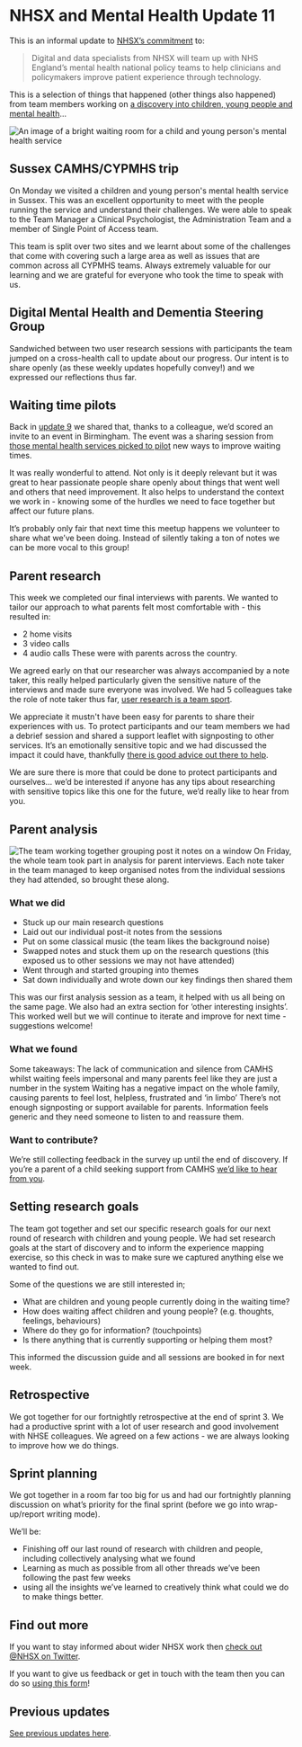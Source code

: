 # NHSX and Mental Health Update 11

This is an informal update to [NHSX’s commitment](https://www.gov.uk/government/news/nhsx-digital-experts-will-be-part-of-cancer-and-mental-health-teams) to:
> Digital and data specialists from NHSX will team up with NHS England’s mental health national policy teams to help clinicians and policymakers improve patient experience through technology.

This is a selection of things that happened (other things also happened) from team members working on [a discovery into children, young people and mental health](https://nhsx.github.io/Mental-Health/0/)...

![An image of a bright waiting room for a child and young person's mental health service](https://raw.githubusercontent.com/nhsx/Mental-Health/master/images/CAMHS.jpg)
## Sussex CAMHS/CYPMHS trip
On Monday we visited a children and young person's mental health service in Sussex. This was an excellent opportunity to meet with the people running the service and understand their challenges. We were able to speak to the Team Manager a Clinical Psychologist, the Administration Team and a member of Single Point of Access team. 

This team is split over two sites and we learnt about some of the challenges that come with covering such a large area as well as issues that are common across all CYPMHS teams. Always extremely valuable for our learning and we are grateful for everyone who took the time to speak with us. 
     
## Digital Mental Health and Dementia Steering Group
Sandwiched between two user research sessions with participants the team jumped on a cross-health call to update about our progress. Our intent is to share openly (as these weekly updates hopefully convey!) and we expressed our reflections thus far.

## Waiting time pilots 
Back in [update 9](https://nhsx.github.io/Mental-Health/9/) we shared that, thanks to a colleague, we’d scored an invite to an event in Birmingham. The event was a sharing session from [those mental health services picked to pilot](https://www.england.nhs.uk/mental-health/cyp/trailblazers/mh-support-teams/) new ways to improve waiting times.

It was really wonderful to attend. Not only is it deeply relevant but it was great to hear passionate people share openly about things that went well and others that need improvement. It also helps to understand the context we work in - knowing some of the hurdles we need to face together but affect our future plans.

It’s probably only fair that next time this meetup happens we volunteer to share what we’ve been doing. Instead of silently taking a ton of notes we can be more vocal to this group!

## Parent research
This week we completed our final interviews with parents. We wanted to tailor our approach to what parents felt most comfortable with - this resulted in:
- 2 home visits
- 3 video calls
- 4 audio calls 
These were with parents across the country.

We agreed early on that our researcher was always accompanied by a note taker, this really helped particularly given the sensitive nature of the interviews and made sure everyone was involved. We had 5 colleagues take the role of note taker thus far, [user research is a team sport](http://www.myddelton.co.uk/blog/user-research-is-a-team-sport).

We appreciate it mustn't have been easy for parents to share their experiences with us. To protect participants and our team members we had a debrief session and shared a support leaflet with signposting to other services. It’s an emotionally sensitive topic and we had discussed the impact it could have, thankfully [there is good advice out there to help](https://userresearch.blog.gov.uk/2018/11/20/making-research-safer-for-everyone-involved/).

We are sure there is more that could be done to protect participants and ourselves… we’d be interested if anyone has any tips about researching with sensitive topics like this one for the future, we’d really like to hear from you.

## Parent analysis
![The team working together grouping post it notes on a window](https://raw.githubusercontent.com/nhsx/Mental-Health/master/images/Themes.jpg)
On Friday, the whole team took part in analysis for parent interviews. Each note taker in the team managed to keep organised notes from the individual sessions they had attended, so brought these along.

### What we did
- Stuck up our main research questions 
- Laid out our individual post-it notes from the sessions
- Put on some classical music (the team likes the background noise)
- Swapped notes and stuck them up on the research questions (this exposed us to other sessions we may not have attended)
- Went through and started grouping into themes
- Sat down individually and wrote down our key findings then shared them

This was our first analysis session as a team, it helped with us all being on the same page. We also had an extra section for ‘other interesting insights’. This worked well but we will continue to iterate and improve for next time - suggestions welcome!

### What we found
Some takeaways:
The lack of communication and silence from CAMHS whilst waiting feels impersonal and many parents feel like they are just a number in the system
Waiting has a negative impact on the whole family, causing parents to feel lost, helpless, frustrated and ‘in limbo’ 
There’s not enough signposting or support available for parents. Information feels generic and they need someone to listen to and reassure them. 

### Want to contribute?
We’re still collecting feedback in the survey up until the end of discovery. If you’re a parent of a child seeking support from CAMHS [we’d like to hear from you](https://www.smartsurvey.co.uk/s/parent-survey). 

## Setting research goals
The team got together and set our specific research goals for our next round of research with children and young people. We had set research goals at the start of discovery and to inform the experience mapping exercise, so this check in was to make sure we captured anything else we wanted to find out.

Some of the questions we are still interested in;
- What are children and young people currently doing in the waiting time?
- How does waiting affect children and young people? (e.g. thoughts, feelings, behaviours)
- Where do they go for information? (touchpoints)
- Is there anything that is currently supporting or helping them most?

This informed the discussion guide and all sessions are booked in for next week.

## Retrospective
We got together for our fortnightly retrospective at the end of sprint 3. We had a productive sprint with a lot of user research and good involvement with NHSE colleagues. We agreed on a few actions - we are always looking to improve how we do things.

## Sprint planning
We got together in a room far too big for us and had our fortnightly planning discussion on what’s priority for the final sprint (before we go into wrap-up/report writing mode).

We’ll be:
- Finishing off our last round of research with children and people, including collectively analysing what we found
- Learning as much as possible from all other threads we’ve been following the past few weeks
- using all the insights we’ve learned to creatively think what could we do to make things better. 

## Find out more
If you want to stay informed about wider NHSX work then [check out @NHSX on Twitter](https://twitter.com/nhsx?lang=en).

If you want to give us feedback or get in touch with the team then you can do so [using this form](https://docs.google.com/forms/d/e/1FAIpQLScR8Glu3ja-BC4UD8Xfu_wAbtHO4Wm67S45RKe0F_Vob5URag/viewform?usp=sf_link)!

## Previous updates
[See previous updates here](https://nhsx.github.io/Mental-Health/).
